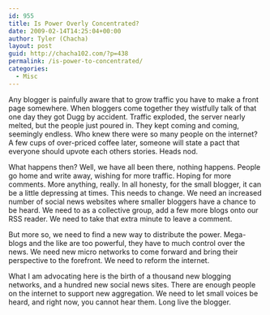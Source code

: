 ```yaml
---
id: 955
title: Is Power Overly Concentrated?
date: 2009-02-14T14:25:04+00:00
author: Tyler (Chacha)
layout: post
guid: http://chacha102.com/?p=438
permalink: /is-power-to-concentrated/
categories:
  - Misc
---
```

Any blogger is painfully aware that to grow traffic you have to make a front page somewhere. When bloggers come together they wistfully talk of that one day they got Dugg by accident. Traffic exploded, the server nearly melted, but the people just poured in. They kept coming and coming, seemingly endless. Who knew there were so many people on the internet? A few cups of over-priced coffee later, someone will state a pact that everyone should upvote each others stories. Heads nod.<!--more-->

 <span></span>What happens then? Well, we have all been there, nothing happens. People go home and write away, wishing for more traffic. Hoping for more comments. More anything, really. In all honesty, for the small blogger, it can be a little depressing at times. This needs to change. We need an increased number of social news websites where smaller bloggers have a chance to be heard. We need to as a collective group, add a few more blogs onto our RSS reader. We need to take that extra minute to leave a comment.

 <span></span>But more so, we need to find a new way to distribute the power. Mega-blogs and the like are too powerful, they have to much control over the news. We need new micro networks to come forward and bring their perspective to the forefront. We need to reform the internet.

 <span></span>What I am advocating here is the birth of a thousand new blogging networks, and a hundred new social news sites. There are enough people on the internet to support new aggregation. We need to let small voices be heard, and right now, you cannot hear them. Long live the blogger.